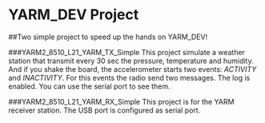 # YARM_DEV Project
##Two simple project to speed up the hands on YARM_DEV!

###YARM2_8510_L21_YARM_TX_Simple
This project simulate a weather station that transmit every 30 sec the pressure, temperature and humidity.
And if you shake the board, the accelerometer starts two events: *ACTIVITY* and *INACTIVITY*. For this events 
the radio send two messages. The log is enabled. You can use the serial port to see them.


###YARM2_8510_L21_YARM_RX_Simple
This project is for the YARM receiver station. The USB port is configured as serial port.
